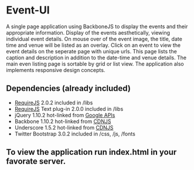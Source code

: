 # Event-UI
A single page application using BackboneJS to display the events and their appropriate information.
Display of the events aesthetically, viewing individual event details.
On mouse over of the event image, the title, date time and venue will be listed as an overlay.
Click on an event to view the event details on the seperate page with unique urls.
This page lists the caption and description in addition to the date-time and venue details.
The main even listing page is sortable by grid or list view.
The application also implements responsive design concepts.

## Dependencies (already included)

* [RequireJS](http://requirejs.org/) 2.0.2 included in /libs
* [RequireJS](http://requirejs.org/) Text plug-in 2.0.0 included in /libs
* jQuery 1.10.2 hot-linked from [Google APIs](https://developers.google.com/speed/libraries/devguide)
* Backbone 1.10.2 hot-linked from [CDNJS](http://cdnjs.com)
* Underscore 1.5.2 hot-linked from [CDNJS](http://cdnjs.com)
* Twitter Bootstrap 3.0.2 included in /css, /js, /fonts

## To view the application run index.html in your favorate server.
